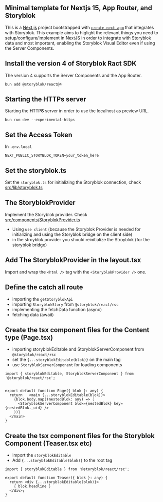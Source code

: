 ## Minimal template for Nextjs 15, App Router, and Storyblok

This is a [Next.js](https://nextjs.org) project bootstrapped with [`create-next-app`](https://nextjs.org/docs/app/api-reference/cli/create-next-app) that integrates with Storyblok.
This example aims to higlight the relevant things you need to setup/configure/implement in NextJS in order to integrate with Storyblok data and most important, enabling the Storyblok Visual Editor even if using the Server Components.

## Install the version 4 of Storyblok Ract SDK
The version 4 supports the Server Components and the App Router.

```shell
bun add @storyblok/react@4
```

## Starting the HTTPs server

Starting the HTTP**S** server in order to use the localhost as preview URL.

```
bun run dev --experimental-https
```

## Set the Access Token

In `.env.local`
```env
NEXT_PUBLIC_STORYBLOK_TOKEN=your_token_here
```

## Set the storyblok.ts
Set the `storyblok.ts` for initializing the Storyblok connection, check [src/lib/storyblok.ts](src/lib/storyblok.ts)

## The StoryblokProvider
Implement the Storyblok provider. Check [src/components/StoryblokProvider.ts](src/components/StoryblokProvider.ts)

- Using `use client` (because the Storyblok Provider is needed for initializing and using the Storyblok bridge on the client side)
- in the stroyblok provider you should reinitialize the Stroyblok (for the storyblok bridge)

## Add The StoryblokProvider in the layout.tsx
Import and wrap the `<html />` tag with the `<StoryblokProvider />` one.

## Define the catch all route

- importing the `getStoryblokApi`
- importing `StoryblokStory` from `@storyblok/react/rsc`
- implementing the fetchData function (async)
- fetching data (await)

## Create the tsx component files for the Content type (Page.tsx)

- importing storyblokEditable and StoryblokServerComponent from `@storyblok/react/rsc`
- set the `{...storyblokEditable(blok)}` on the main tag
- use `StoryblokServerComponent` for loading components

```tsx
import { storyblokEditable, StoryblokServerComponent } from '@storyblok/react/rsc';


export default function Page({ blok }: any) {
  return   <main {...storyblokEditable(blok)}>
    {blok.body.map((nestedBlok: any) => (
      <StoryblokServerComponent blok={nestedBlok} key={nestedBlok._uid} />
    ))}
  </main>
}

```

## Create the tsx component files for the Storyblok Component (Teaser.tsx etc)

- Import the `storyblokEditable`
- Add `{...storyblokEditable(blok)}` to the root tag

```tsx
import { storyblokEditable } from '@storyblok/react/rsc';

export default function Teaser({ blok }: any) {
  return <div {...storyblokEditable(blok)}>
    { blok.headline }
  </div>;
}
```
